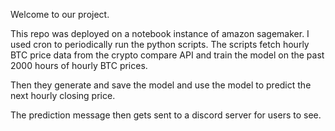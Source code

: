Welcome to our project.

This repo was deployed on a notebook instance of amazon sagemaker.
I used cron to periodically run the python scripts.
The scripts fetch hourly BTC price data from the crypto compare API and train the model on the past 2000 hours of hourly BTC prices. 

Then they generate and save the model and use the model to predict the next hourly closing price.

The prediction message then gets sent to a discord server for users to see.
